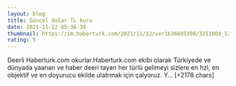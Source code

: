 ```yaml
--- 
layout: blog
title: Güncel dolar TL kuru
date: 2021-11-12 05:36:38
thumbnail: https://im.haberturk.com/2021/11/12/ver1636695398/3251004_1200x627.jpg
rating: 5
---
```

Deerli Haberturk.com okurlar.Haberturk.com ekibi olarak Türkiyede ve dünyada yaanan ve haber deeri tayan her türlü gelimeyi sizlere en hzl, en objektif ve en doyurucu ekilde ulatrmak için çalyoruz. Y… [+2178 chars]